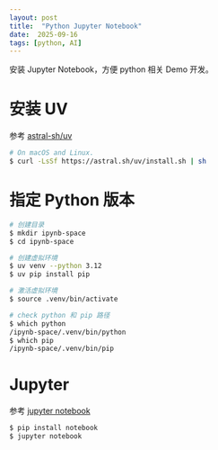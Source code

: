 ```yaml
---
layout: post
title:  "Python Jupyter Notebook"
date:  2025-09-16
tags: [python, AI]
---
```



安装 Jupyter Notebook，方便 python 相关 Demo 开发。

# 安装 UV

参考 [astral-sh/uv](https://github.com/astral-sh/uv)

```sh
# On macOS and Linux.
$ curl -LsSf https://astral.sh/uv/install.sh | sh
```

# 指定 Python 版本

```sh
# 创建目录
$ mkdir ipynb-space
$ cd ipynb-space

# 创建虚拟环境
$ uv venv --python 3.12
$ uv pip install pip

# 激活虚拟环境
$ source .venv/bin/activate

# check python 和 pip 路径
$ which python
/ipynb-space/.venv/bin/python
$ which pip
/ipynb-space/.venv/bin/pip
```

# Jupyter

参考 [jupyter notebook](https://jupyter.org/install)

```sh
$ pip install notebook
$ jupyter notebook
```

